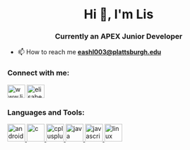 <h1 align="center">Hi 👋, I'm Lis</h1>
<h3 align="center">Currently an APEX Junior Developer</h3>

- 📫 How to reach me **eashl003@plattsburgh.edu**

<h3 align="left">Connect with me:</h3>
<p align="left">
<a href="https://linkedin.com/in/www.linkedin.com/in/elisabethjoyashley" target="blank"><img align="center" src="https://cdn.jsdelivr.net/npm/simple-icons@3.0.1/icons/linkedin.svg" alt="www.linkedin.com/in/elisabethjoyashley" height="30" width="40" /></a>
<a href="https://codesandbox.com/elisabeth j ashley" target="blank"><img align="center" src="https://cdn.jsdelivr.net/npm/simple-icons@3.0.1/icons/codesandbox.svg" alt="elisabeth j ashley" height="30" width="40" /></a>
</p>

<h3 align="left">Languages and Tools:</h3>
<p align="left"> <a href="https://developer.android.com" target="_blank"> <img src="https://devicons.github.io/devicon/devicon.git/icons/android/android-original-wordmark.svg" alt="android" width="40" height="40"/> </a> <a href="https://www.cprogramming.com/" target="_blank"> <img src="https://devicons.github.io/devicon/devicon.git/icons/c/c-original.svg" alt="c" width="40" height="40"/> </a> <a href="https://www.w3schools.com/cpp/" target="_blank"> <img src="https://devicons.github.io/devicon/devicon.git/icons/cplusplus/cplusplus-original.svg" alt="cplusplus" width="40" height="40"/> </a> <a href="https://www.java.com" target="_blank"> <img src="https://devicons.github.io/devicon/devicon.git/icons/java/java-original-wordmark.svg" alt="java" width="40" height="40"/> </a> <a href="https://developer.mozilla.org/en-US/docs/Web/JavaScript" target="_blank"> <img src="https://devicons.github.io/devicon/devicon.git/icons/javascript/javascript-original.svg" alt="javascript" width="40" height="40"/> </a> <a href="https://www.linux.org/" target="_blank"> <img src="https://devicons.github.io/devicon/devicon.git/icons/linux/linux-original.svg" alt="linux" width="40" height="40"/> </a> </p>
